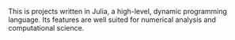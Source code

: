 This is projects written in Julia, a high-level, dynamic programming language. Its features are well suited for numerical analysis and 
computational science.
